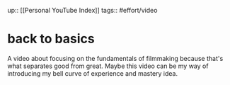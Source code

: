 up:: [[Personal YouTube Index]]
tags:: #effort/video 

# back to basics


A video about focusing on the fundamentals of filmmaking because that's what separates good from great. Maybe this video can be my way of introducing my bell curve of experience and mastery idea.